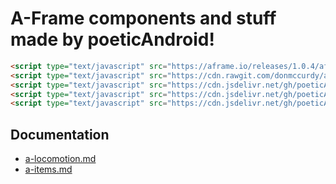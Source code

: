 # A-Frame components and stuff made by poeticAndroid!

```html
<script type="text/javascript" src="https://aframe.io/releases/1.0.4/aframe.min.js"></script>
<script type="text/javascript" src="https://cdn.rawgit.com/donmccurdy/aframe-physics-system/v4.0.1/dist/aframe-physics-system.min.js"></script>
<script type="text/javascript" src="https://cdn.jsdelivr.net/gh/poeticAndroid/poetic-aframe@v0.4/components/utils.js"></script>
<script type="text/javascript" src="https://cdn.jsdelivr.net/gh/poeticAndroid/poetic-aframe@v0.4/components/a-locomotion.js"></script>
<script type="text/javascript" src="https://cdn.jsdelivr.net/gh/poeticAndroid/poetic-aframe@v0.4/components/a-items.js"></script>
```

## Documentation

- [a-locomotion.md](https://github.com/poeticAndroid/poetic-aframe/blob/master/components/a-locomotion.md)
- [a-items.md](https://github.com/poeticAndroid/poetic-aframe/blob/master/components/a-items.md)
